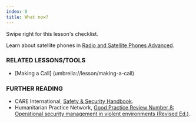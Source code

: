```yaml
---
index: 0
title: What now?
---
```

Swipe right for this lesson's checklist.

Learn about satellite phones in [Radio and Satellite Phones Advanced](umbrella://lesson/radios-and-satellite-phones/1).

### RELATED LESSONS/TOOLS

*   [Making a Call] (umbrella://lesson/making-a-call)

### FURTHER READING

*   CARE International, [Safety & Security Handbook](https://www.eisf.eu/wp-content/uploads/2014/09/0614-Macpherson-2004-CARE-International-Safety-and-Security-Handbook.pdf).
*   Humanitarian Practice Network, [Good Practice Review Number 8: Operational security management in violent environments (Revised Ed.)](http://odihpn.org/wp-content/uploads/2010/11/GPR_8_revised2.pdf).